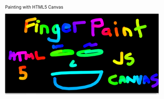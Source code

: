 Painting with HTML5 Canvas

![Screenshot](https://github.com/devinenoise/finger-paint/blob/main/screenshot.png)
